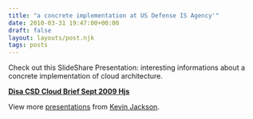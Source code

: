 ```yaml
---
title: "a concrete implementation at US Defense IS Agency'"
date: 2010-03-31 19:47:00+00:00
draft: false
layout: layouts/post.njk
tags: posts
---
```


Check out this SlideShare Presentation: interesting informations about a concrete implementation of cloud architecture.

**[Disa CSD Cloud Brief Sept 2009 Hjs](http://www.slideshare.net/kvjacksn/disa-csd-cloud-brief-sept-2009-hjs)**

View more [presentations](http://www.slideshare.net/) from [Kevin Jackson](http://www.slideshare.net/kvjacksn).

